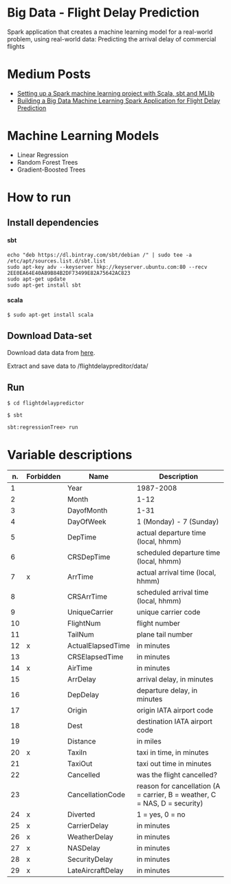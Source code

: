 # Big Data - Flight Delay Prediction
Spark application that creates a machine learning model for a real-world problem, using real-world data: Predicting the arrival delay of commercial flights

# Medium Posts
- [Setting up a Spark machine learning project with Scala, sbt and MLlib](https://medium.com/@pedrodc/setting-up-a-spark-machine-learning-project-with-scala-sbt-and-mllib-831c329907ea)
- [Building a Big Data Machine Learning Spark Application for Flight Delay Prediction](https://medium.com/@pedrodc/building-a-big-data-machine-learning-spark-application-for-flight-delay-prediction-4f9507cdb010)

# Machine Learning Models
- Linear Regression
- Random Forest Trees
- Gradient-Boosted Trees

# How to run

## Install dependencies

#### sbt
```
echo "deb https://dl.bintray.com/sbt/debian /" | sudo tee -a /etc/apt/sources.list.d/sbt.list
sudo apt-key adv --keyserver hkp://keyserver.ubuntu.com:80 --recv 2EE0EA64E40A89B84B2DF73499E82A75642AC823
sudo apt-get update
sudo apt-get install sbt
``` 

#### scala
```
$ sudo apt-get install scala
```

## Download Data-set

Download data data from [here](http://stat-computing.org/dataexpo/2009/the-data.html).

Extract and save data to /flightdelaypreditor/data/

## Run
```
$ cd flightdelaypredictor

$ sbt

sbt:regressionTree> run

 ``` 

# Variable descriptions
n.  | Forbidden |  Name |	Description
--  |-- |  ------| -------------
1	|	| Year |	1987-2008
2	|	| Month |	1-12
3	|	| DayofMonth |	1-31
4	|	| DayOfWeek |	1 (Monday) - 7 (Sunday)
5	|	| DepTime |	actual departure time (local, hhmm)
6	|	| CRSDepTime |	scheduled departure time (local, hhmm)
7	| x	| ArrTime |	actual arrival time (local, hhmm)
8	|	| CRSArrTime |	scheduled arrival time (local, hhmm)
9	|	| UniqueCarrier |	unique carrier code
10	|	| FlightNum |	flight number
11	|	| TailNum |	plane tail number
12	| x	| ActualElapsedTime |	in minutes
13	|	| CRSElapsedTime |	in minutes
14	| x	| AirTime |	in minutes
15	|	| ArrDelay |	arrival delay, in minutes
16	|	| DepDelay |	departure delay, in minutes
17	|	| Origin |	origin IATA airport code
18	|	| Dest |	destination IATA airport code
19	|	| Distance |	in miles
20	| x	| TaxiIn |	taxi in time, in minutes
21	|	| TaxiOut |	taxi out time in minutes
22	|	| Cancelled |	was the flight cancelled?
23	|	| CancellationCode |	reason for cancellation (A = carrier, B = weather, C = NAS, D = security)
24	| x | Diverted |	1 = yes, 0 = no
25	| x | CarrierDelay |	in minutes
26	| x | WeatherDelay |	in minutes
27	| x | NASDelay |	in minutes
28	| x | SecurityDelay |	in minutes
29	| x | LateAircraftDelay |	in minutes
